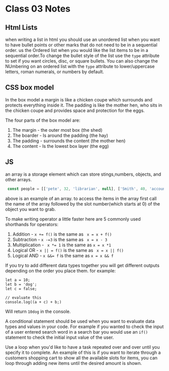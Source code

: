# Class 03 Notes

## Html Lists

when writing a list in html you should use an unordered list when you want to have bullet points or other marks that do not need to be in a sequential order. us the Ordered list when you would like the list items to be in a sequential order.To change the bullet style of the list use the `type` attribute to set if you want circles, disc, or square bullets. You can also change the NUmbering on an ordered list with the `type` attribute to lower/uppercase letters, roman numerals, or numbers by default.

## CSS box model

In the box model a margin is like a chicken coupe which surrounds and protects everything inside it. The padding is like the mother hen, who sits in the chicken coupe and provides space and protection for the eggs.

The four parts of the box model are:

1. The margin - the outer most box (the shed)
2. The boarder - Is around the padding (the hay)
3. The padding - surrounds the content (the mother hen)
4. The content - Is the lowest box layer (the egg)

## JS

an array is a storage element which can store stings,numbers, objects, and other arrays.

```Javascript
 const people = [['pete', 32, 'librarian', null], ['Smith', 40, 'accountant', 'fishing:hiking:rock_climbing'], ['bill', null, 'artist', null]];
```

above is an example of an array. to access the items in the array first call the name of the array followed by the slot number(which starts at 0) of the object you want to grab.

To make writing operator a little faster here are 5 commonly used shorthands for operators:

1. Addition - `x += f()` is the same as ` x = x + f()`
2. Subtraction - `x -=3` is the same as ` x = x - 3`
3. Multiplication - ` x *= 1` is the same as `x = x *1`
4. Logical OR - `x || = f()` is the same as ` x = x || f()`
5. Logical AND - `x &&= f` is the same as `x = x && f`

If you try to add different data types together you will get different outputs depending on the order you place them. for example:

```JS
let a = 10;
let b = 'dog';
let c = false;

// evaluate this
console.log((a + c) + b;)
```

Will return `10dog` in the console.

A conditional statement should be used when you want to evaluate data types and values in your code. For example if you wanted to check the input of a user entered search word in a search bar you would use an `if()` statement  to check the initial input value of the user.

Use a loop when you'd like to have a task repeated over and over until you specify it to complete.
An example of this is if you want to iterate through a customers shopping cart to show all the available slots for items, you can loop through adding new items until the desired amount is shown.
